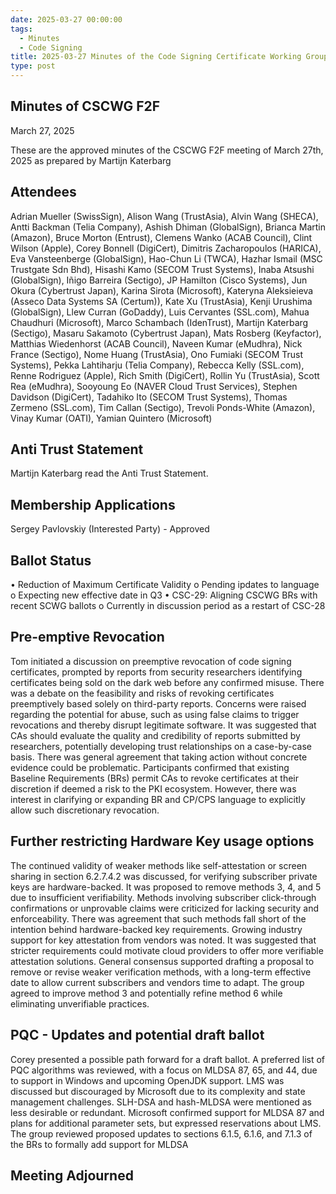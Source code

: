 ```yaml
---
date: 2025-03-27 00:00:00
tags:
  - Minutes
  - Code Signing
title: 2025-03-27 Minutes of the Code Signing Certificate Working Group F2F
type: post
---
```


## Minutes of CSCWG F2F
 
March 27, 2025

These are the approved minutes of the CSCWG F2F meeting of March 27th, 2025 as prepared by Martijn Katerbarg
 
## Attendees
Adrian Mueller (SwissSign), Alison Wang (TrustAsia), Alvin Wang (SHECA), Antti Backman (Telia Company), Ashish Dhiman (GlobalSign), Brianca Martin (Amazon), Bruce Morton (Entrust), Clemens Wanko (ACAB Council), Clint Wilson (Apple), Corey Bonnell (DigiCert), Dimitris Zacharopoulos (HARICA), Eva Vansteenberge (GlobalSign), Hao-Chun Li (TWCA), Hazhar Ismail (MSC Trustgate Sdn Bhd), Hisashi Kamo (SECOM Trust Systems), Inaba Atsushi (GlobalSign), Iñigo Barreira (Sectigo), JP Hamilton (Cisco Systems), Jun Okura (Cybertrust Japan), Karina Sirota (Microsoft), Kateryna Aleksieieva (Asseco Data Systems SA (Certum)), Kate Xu (TrustAsia), Kenji Urushima (GlobalSign), Llew Curran (GoDaddy), Luis Cervantes (SSL.com), Mahua Chaudhuri (Microsoft), Marco Schambach (IdenTrust), Martijn Katerbarg (Sectigo), Masaru Sakamoto (Cybertrust Japan), Mats Rosberg (Keyfactor), Matthias Wiedenhorst (ACAB Council), Naveen Kumar (eMudhra), Nick France (Sectigo), Nome Huang (TrustAsia), Ono Fumiaki (SECOM Trust Systems), Pekka Lahtiharju (Telia Company), Rebecca Kelly (SSL.com), Renne Rodriguez (Apple), Rich Smith (DigiCert), Rollin Yu (TrustAsia), Scott Rea (eMudhra), Sooyoung Eo (NAVER Cloud Trust Services), Stephen Davidson (DigiCert), Tadahiko Ito (SECOM Trust Systems), Thomas Zermeno (SSL.com), Tim Callan (Sectigo), Trevoli Ponds-White (Amazon), Vinay Kumar (OATI), Yamian Quintero (Microsoft)
 
## Anti Trust Statement
Martijn Katerbarg read the Anti Trust Statement.
 
## Membership Applications
Sergey Pavlovskiy (Interested Party) - Approved
 
## Ballot Status
•	Reduction of Maximum Certificate Validity
o	Pending ipdates to language
o	Expecting new effective date in Q3
•	CSC-29: Aligning CSCWG BRs with recent SCWG ballots
o	Currently in discussion period as a restart of CSC-28
 
## Pre-emptive Revocation
Tom initiated a discussion on preemptive revocation of code signing certificates, prompted by reports from security researchers identifying certificates being sold on the dark web before any confirmed misuse.
There was a debate on the feasibility and risks of revoking certificates preemptively based solely on third-party reports. Concerns were raised regarding the potential for abuse, such as using false claims to trigger revocations and thereby disrupt legitimate software.
It was suggested that CAs should evaluate the quality and credibility of reports submitted by researchers, potentially developing trust relationships on a case-by-case basis. There was general agreement that taking action without concrete evidence could be problematic.
Participants confirmed that existing Baseline Requirements (BRs) permit CAs to revoke certificates at their discretion if deemed a risk to the PKI ecosystem. However, there was interest in clarifying or expanding BR and CP/CPS language to explicitly allow such discretionary revocation.
 
## Further restricting Hardware Key usage options
The continued validity of weaker methods like self-attestation or screen sharing in section 6.2.7.4.2 was discussed, for verifying subscriber private keys are hardware-backed. It was proposed to remove methods 3, 4, and 5 due to insufficient verifiability.
Methods involving subscriber click-through confirmations or unprovable claims were criticized for lacking security and enforceability. There was agreement that such methods fall short of the intention behind hardware-backed key requirements.
Growing industry support for key attestation from vendors was noted. It was suggested that stricter requirements could motivate cloud providers to offer more verifiable attestation solutions.
General consensus supported drafting a proposal to remove or revise weaker verification methods, with a long-term effective date to allow current subscribers and vendors time to adapt. The group agreed to improve method 3 and potentially refine method 6 while eliminating unverifiable practices. 
 
## PQC - Updates and potential draft ballot
Corey presented a possible path forward for a draft ballot. A preferred list of PQC algorithms was reviewed, with a focus on MLDSA 87, 65, and 44, due to support in Windows and upcoming OpenJDK support. LMS was discussed but discouraged by Microsoft due to its complexity and state management challenges. SLH-DSA and hash-MLDSA were mentioned as less desirable or redundant.
Microsoft confirmed support for MLDSA 87 and plans for additional parameter sets, but expressed reservations about LMS.
The group reviewed proposed updates to sections 6.1.5, 6.1.6, and 7.1.3 of the BRs to formally add support for MLDSA
 
## Meeting Adjourned

